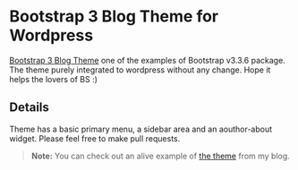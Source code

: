 Bootstrap 3 Blog Theme for Wordpress
===================

[<i class="icon-link"></i>Bootstrap 3 Blog Theme](https://getbootstrap.com/docs/3.4/examples/blog/) one of the examples of Bootstrap v3.3.6 package. The theme purely integrated to wordpress without any change. Hope it helps the lovers of BS :)

Details
-------------

Theme has a basic primary menu, a sidebar area and an aouthor-about widget. Please feel free to make pull requests.

> **Note:** You can check out an alive example of  [<i class="icon-upload"></i> the theme](#publish-a-document) from my blog.

